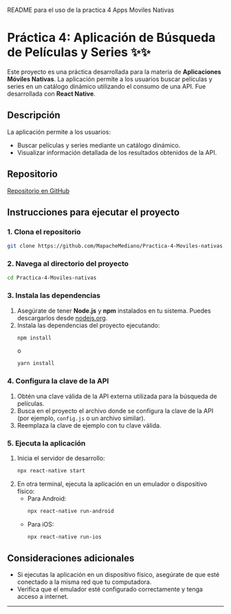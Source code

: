 README para el uso de la practica 4 Apps Moviles Nativas
# Práctica 4: Aplicación de Búsqueda de Películas y Series ✨✨

Este proyecto es una práctica desarrollada para la materia de **Aplicaciones Móviles Nativas**. La aplicación permite a los usuarios buscar películas y series en un catálogo dinámico utilizando el consumo de una API. Fue desarrollada con **React Native**.

## Descripción
La aplicación permite a los usuarios:

- Buscar películas y series mediante un catálogo dinámico.
- Visualizar información detallada de los resultados obtenidos de la API.

## Repositorio
[Repositorio en GitHub](https://github.com/MapacheMediano/Practica-4-Moviles-nativas/tree/master)

## Instrucciones para ejecutar el proyecto

### 1. Clona el repositorio
```bash
git clone https://github.com/MapacheMediano/Practica-4-Moviles-nativas.git
```

### 2. Navega al directorio del proyecto
```bash
cd Practica-4-Moviles-nativas
```

### 3. Instala las dependencias
1. Asegúrate de tener **Node.js** y **npm** instalados en tu sistema. Puedes descargarlos desde [nodejs.org](https://nodejs.org/).
2. Instala las dependencias del proyecto ejecutando:
   ```bash
   npm install
   ```
   o
   ```bash
   yarn install
   ```

### 4. Configura la clave de la API
1. Obtén una clave válida de la API externa utilizada para la búsqueda de películas.
2. Busca en el proyecto el archivo donde se configura la clave de la API (por ejemplo, `config.js` o un archivo similar).
3. Reemplaza la clave de ejemplo con tu clave válida.

### 5. Ejecuta la aplicación
1. Inicia el servidor de desarrollo:
   ```bash
   npx react-native start
   ```
2. En otra terminal, ejecuta la aplicación en un emulador o dispositivo físico:
   - Para Android:
     ```bash
     npx react-native run-android
     ```
   - Para iOS:
     ```bash
     npx react-native run-ios
     ```

## Consideraciones adicionales

- Si ejecutas la aplicación en un dispositivo físico, asegúrate de que esté conectado a la misma red que tu computadora.
- Verifica que el emulador esté configurado correctamente y tenga acceso a internet.

---
